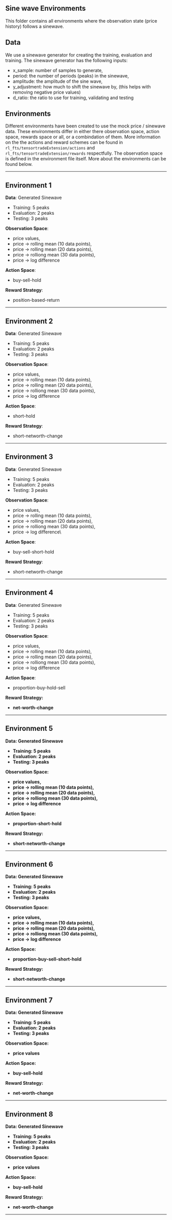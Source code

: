 ## Sine wave Environments
This folder contains all environments where the observation state (price history) follows a sinewave. 

## Data
We use a sinewave generator for creating the training, evaluation and training. The sinewave generator has the following inputs:
- x_sample: number of samples to generate,
- period: the number of periods (peaks) in the sinewave,
- amplitude: the amplitude of the sine wave,
- y_adjustment: how much to shift the sinewave by, (this helps with removing negative price values)
- d_ratio: the ratio to use for training, validating and testing

## Environments
Different environments have been created to use the mock price / sinewave data. These environments differ in either there observation space, action space, rewards space or all, or a combindation of them. More information on the the actions and reward schemes can be found in `rl_fts/tensortradeExtension/actions` and `rl_fts/tensortradeExtension/rewards` respectfully. The observation space is defined in the environment file itself. More about the environments can be found below.

---
## Environment 1
<b>Data</b>: Generated Sinewave
- Training: 5 peaks
- Evaluation: 2 peaks
- Testing: 3 peaks

<b>Observation Space</b>: 
- price values,
- price -> rolling mean (10 data points),
- price -> rolling mean (20 data points),
- price -> rolliong mean (30 data points),
- price -> log difference

<b>Action Space</b>: 
 - buy-sell-hold

<b>Reward Strategy</b>:
 - position-based-return

---

## Environment 2
<b>Data</b>: Generated Sinewave
- Training: 5 peaks
- Evaluation: 2 peaks
- Testing: 3 peaks

<b>Observation Space</b>: 
- price values,
- price -> rolling mean (10 data points),
- price -> rolling mean (20 data points),
- price -> rolliong mean (30 data points),
- price -> log difference

<b>Action Space</b>: 
- short-hold

<b>Reward Strategy</b>: 
- short-networth-change
---

## Environment 3
<b>Data</b>: Generated Sinewave
* Training: 5 peaks
* Evaluation: 2 peaks
* Testing: 3 peaks

<b>Observation Space</b>: 
* price values,
* price -> rolling mean (10 data points),
* price -> rolling mean (20 data points),
* price -> rolliong mean (30 data points),
* price -> log difference\

<b>Action Space</b>: 
* buy-sell-short-hold

<b>Reward Strategy</b>: 
* short-networth-change

---

## Environment 4
<b>Data</b>: Generated Sinewave
* Training: 5 peaks
* Evaluation: 2 peaks
* Testing: 3 peaks

<b>Observation Space</b>: 
* price values,
* price -> rolling mean (10 data points),
* price -> rolling mean (20 data points),
* price -> rolliong mean (30 data points),
* price -> log difference

<b>Action Space</b>: 
* proportion-buy-hold-sell

<b>Reward Strategy<b>: 
* net-worth-change
---

## Environment 5
<b>Data</b>: Generated Sinewave
* Training: 5 peaks
* Evaluation: 2 peaks
* Testing: 3 peaks

<b>Observation Space</b>: 
* price values,
* price -> rolling mean (10 data points),
* price -> rolling mean (20 data points),
* price -> rolliong mean (30 data points),
* price -> log difference

<b>Action Space</b>: 
* proportion-short-hold

<b>Reward Strategy</b>: 
* short-networth-change
---

## Environment 6
<b>Data</b>: Generated Sinewave
- Training: 5 peaks
- Evaluation: 2 peaks
- Testing: 3 peaks

<b>Observation Space</b>: 
- price values,
- price -> rolling mean (10 data points),
- price -> rolling mean (20 data points),
- price -> rolliong mean (30 data points),
- price -> log difference

<b>Action Space</b>: 
- proportion-buy-sell-short-hold

<b>Reward Strategy</b>: 
- short-networth-change
---

## Environment 7
<b>Data</b>: Generated Sinewave
- Training: 5 peaks
- Evaluation: 2 peaks
- Testing: 3 peaks

<b>Observation Space</b>: 
- price values

<b>Action Space</b>: 
- buy-sell-hold

<b>Reward Strategy</b>: 
- net-worth-change
---

## Environment 8
<b>Data</b>: Generated Sinewave
* Training: 5 peaks
* Evaluation: 2 peaks
* Testing: 3 peaks

<b>Observation Space</b>: 
- price values

<b>Action Space</b>: 
- buy-sell-hold

<b>Reward Strategy</b>: 
- net-worth-change
---